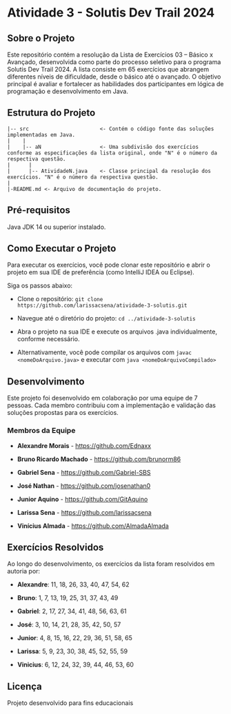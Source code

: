 # __Atividade 3 - Solutis Dev Trail 2024__

## Sobre o Projeto

Este repositório contém a resolução da Lista de Exercícios 03 – Básico x Avançado, desenvolvida como parte do processo seletivo para o programa Solutis Dev Trail 2024.
A lista consiste em 65 exercícios que abrangem diferentes níveis de dificuldade, desde o básico até o avançado.
O objetivo principal é avaliar e fortalecer as habilidades dos participantes em lógica de programação e desenvolvimento em Java.


## Estrutura do Projeto
```
|-- src                       <- Contém o código fonte das soluções implementadas em Java.
|    |
|    |-- aN                   <- Uma subdivisão dos exercícios conforme as especificações da lista original, onde "N" é o número da respectiva questão.
|      |
|      |-- AtividadeN.java    <- Classe principal da resolução dos exercícios. "N" é o número da respectiva questão.
|
|-README.md <- Arquivo de documentação do projeto.  
```
## Pré-requisitos

Java JDK 14 ou superior instalado.

## Como Executar o Projeto

Para executar os exercícios, você pode clonar este repositório e abrir o projeto em sua IDE de preferência (como IntelliJ IDEA ou Eclipse).

Siga os passos abaixo:

- Clone o repositório: ```git clone https://github.com/larissacsena/atividade-3-solutis.git```

- Navegue até o diretório do projeto: ```cd ../atividade-3-solutis```

- Abra o projeto na sua IDE e execute os arquivos .java individualmente, conforme necessário.

- Alternativamente, você pode compilar os arquivos com ```javac <nomeDoArquivo.java>```
e executar com ```java <nomeDoArquivoCompilado>```

## Desenvolvimento

Este projeto foi desenvolvido em colaboração por uma equipe de 7 pessoas.
Cada membro contribuiu com a implementação e validação das soluções propostas para os exercícios.

### Membros da Equipe

- **Alexandre Morais** - https://github.com/Ednaxx

- **Bruno Ricardo Machado** - https://github.com/brunorm86

- **Gabriel Sena** - https://github.com/Gabriel-SBS

- **José Nathan** - https://github.com/josenathan0

- **Junior Aquino** - https://github.com/GitAquino

- **Larissa Sena** - https://github.com/larissacsena

- **Vinícius Almada** - https://github.com/AlmadaAlmada


## Exercícios Resolvidos
  
Ao longo do desenvolvimento, os exercícios da lista foram resolvidos em autoria por:

- **Alexandre**: 11, 18, 26, 33, 40, 47, 54, 62

- **Bruno**: 1, 7, 13, 19, 25, 31, 37, 43, 49

- **Gabriel**: 2, 17, 27, 34, 41, 48, 56, 63, 61

- **José**: 3, 10, 14, 21, 28, 35, 42, 50, 57

- **Junior**: 4, 8, 15, 16, 22, 29, 36, 51, 58, 65

- **Larissa**: 5, 9, 23, 30, 38, 45, 52, 55, 59

- **Vinicius**: 6, 12, 24, 32, 39, 44, 46, 53, 60


## Licença

Projeto desenvolvido para fins educacionais
